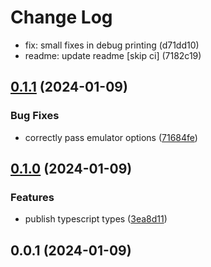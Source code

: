 # Change Log

* fix: small fixes in debug printing (d71dd10)
* readme: update readme [skip ci] (7182c19)

## [0.1.1](https://github.com/thekip/jest-firestore/compare/0.1.0...0.1.1) (2024-01-09)


### Bug Fixes

* correctly pass emulator options ([71684fe](https://github.com/thekip/jest-firestore/commit/71684fe9589b623fcd5e18939ba83fd36ed3d858))

## [0.1.0](https://github.com/thekip/jest-firestore/compare/0.0.1...0.1.0) (2024-01-09)


### Features

* publish typescript types ([3ea8d11](https://github.com/thekip/jest-firestore/commit/3ea8d11894fe40756fbe06f9bcec600faad22c37))

## 0.0.1 (2024-01-09)
